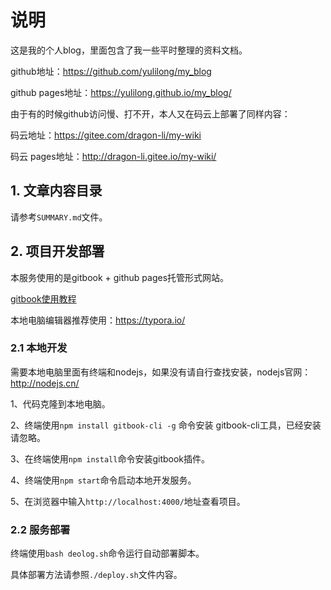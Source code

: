 # 说明

这是我的个人blog，里面包含了我一些平时整理的资料文档。

github地址：https://github.com/yulilong/my_blog

github pages地址：https://yulilong.github.io/my_blog/

由于有的时候github访问慢、打不开，本人又在码云上部署了同样内容：

码云地址：https://gitee.com/dragon-li/my-wiki

码云 pages地址：http://dragon-li.gitee.io/my-wiki/

## 1. 文章内容目录

请参考`SUMMARY.md`文件。



## 2. 项目开发部署

本服务使用的是gitbook + github pages托管形式网站。

[gitbook使用教程](https://segmentfault.com/a/1190000017960359#articleHeader6)

本地电脑编辑器推荐使用：https://typora.io/

### 2.1 本地开发

需要本地电脑里面有终端和nodejs，如果没有请自行查找安装，nodejs官网：http://nodejs.cn/ 

1、代码克隆到本地电脑。

2、终端使用`npm install gitbook-cli -g` 命令安装 gitbook-cli工具，已经安装请忽略。

3、在终端使用`npm install`命令安装gitbook插件。

4、终端使用`npm start`命令启动本地开发服务。

5、在浏览器中输入`http://localhost:4000/`地址查看项目。

### 2.2 服务部署

终端使用`bash deolog.sh`命令运行自动部署脚本。

具体部署方法请参照`./deploy.sh`文件内容。



